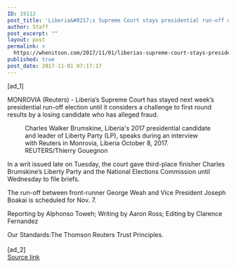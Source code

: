 ```yaml
---
ID: 19112
post_title: 'Liberia&#8217;s Supreme Court stays presidential run-off over fraud allegations'
author: Staff
post_excerpt: ""
layout: post
permalink: >
  https://whenitson.com/2017/11/01/liberias-supreme-court-stays-presidential-run-off-over-fraud-allegations/
published: true
post_date: 2017-11-01 07:17:17
---
```

 [ad_1]
<br><div data-reactid="31"><p data-reactid="32">MONROVIA (Reuters) - Liberia’s Supreme Court has stayed next week’s presidential run-off election until it considers a challenge to first round results by a losing candidate who has alleged fraud. </p><div class="PrimaryAsset_container_2pnvl" data-reactid="33"><div class="Image_container_1tVQo" data-reactid="34"><figure tabindex="-1" data-reactid="35"/><figcaption data-reactid="38"><span class="Image_caption_KoNH1" data-reactid="39">Charles Walker Brumskine, Liberia's 2017 presidential candidate and leader of Liberty Party (LP), speaks during an interview with Reuters in Monrovia, Liberia October 8, 2017. REUTERS/Thierry Gouegnon</span></figcaption></div></div><p data-reactid="40">In a writ issued late on Tuesday, the court gave third-place finisher Charles Brumskine’s Liberty Party and the National Elections Commission until Wednesday to file briefs.  </p><p data-reactid="41">The run-off between front-runner George Weah and Vice President Joseph Boakai is scheduled for Nov. 7. </p><div class="Attribution_attribution_o4ojT" data-reactid="43"><p class="Attribution_content_27_rw" data-reactid="44">Reporting by Alphonso Toweh; Writing by Aaron Ross; Editing by Clarence Fernandez</p></div><div class="ArticleBody_trustBadgeContainer_1_iEv" data-reactid="45"><span class="ArticleBody_trustBadgeTitle_3xFqc" data-reactid="46">Our Standards:</span><span class="trustBadgeUrl" data-reactid="47">The Thomson Reuters Trust Principles.</span></div></div>
<br>[ad_2]
<br><a href="http://feeds.reuters.com/~r/Reuters/worldNews/~3/LcjZx6ufqhg/liberias-supreme-court-stays-presidential-run-off-over-fraud-allegations-idUSKBN1D13R2">Source link </a>